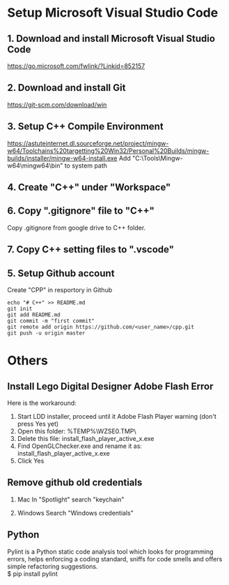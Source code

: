 # Setup Microsoft Visual Studio Code
## 1. Download and install Microsoft Visual Studio Code
<https://go.microsoft.com/fwlink/?Linkid=852157>

## 2. Download and install Git
<https://git-scm.com/download/win>

## 3. Setup C++ Compile Environment
<https://astuteinternet.dl.sourceforge.net/project/mingw-w64/Toolchains%20targetting%20Win32/Personal%20Builds/mingw-builds/installer/mingw-w64-install.exe>
Add "C:\Tools\Mingw-w64\mingw64\bin" to system path
## 4. Create "C++" under "Workspace"

## 6. Copy ".gitignore" file to "C++"
Copy .gitignore from google drive to C++ folder.

## 7. Copy C++ setting files to ".vscode"

## 5. Setup Github account
Create "CPP" in resportory in Github
```
echo "# C++" >> README.md   
git init 
git add README.md
git commit -m "first commit"
git remote add origin https://github.com/<user_name>/cpp.git
git push -u origin master
```

# Others
## Install Lego Digital Designer Adobe Flash Error
Here is the workaround:
1. Start LDD installer, proceed until it Adobe Flash Player warning (don't press Yes yet)
2. Open this folder: %TEMP%\WZSE0.TMP\
3. Delete this file: install_flash_player_active_x.exe
4. Find OpenGLChecker.exe and rename it as: install_flash_player_active_x.exe
5. Click Yes

## Remove github old credentials
1. Mac
In "Spotlight" search "keychain"

2. Windows
Search "Windows credentials"


## Python
Pylint is a Python static code analysis tool which looks for programming errors, helps enforcing a coding standard, sniffs for code smells and offers simple refactoring suggestions.  
    $ pip install pylint

